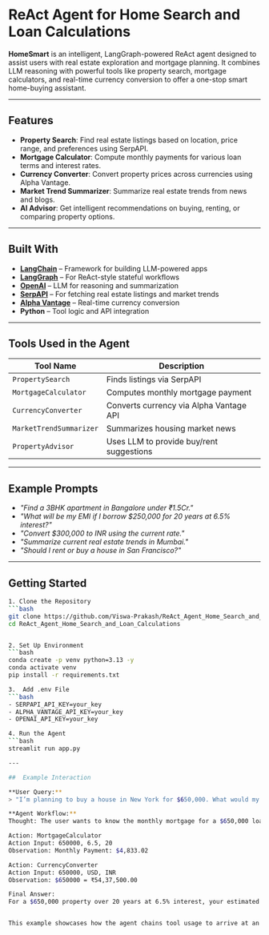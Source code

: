 # ReAct Agent for Home Search and Loan Calculations

**HomeSmart** is an intelligent, LangGraph-powered ReAct agent designed to assist users with real estate exploration and mortgage planning. It combines LLM reasoning with powerful tools like property search, mortgage calculators, and real-time currency conversion to offer a one-stop smart home-buying assistant.

---

##  Features

-  **Property Search**: Find real estate listings based on location, price range, and preferences using SerpAPI.
-  **Mortgage Calculator**: Compute monthly payments for various loan terms and interest rates.
-  **Currency Converter**: Convert property prices across currencies using Alpha Vantage.
-  **Market Trend Summarizer**: Summarize real estate trends from news and blogs.
-  **AI Advisor**: Get intelligent recommendations on buying, renting, or comparing property options.

---

##  Built With

- **[LangChain](https://github.com/langchain-ai/langchain)** – Framework for building LLM-powered apps
- **[LangGraph](https://github.com/langchain-ai/langgraph)** – For ReAct-style stateful workflows
- **[OpenAI](https://openai.com/)** – LLM for reasoning and summarization
- **[SerpAPI](https://serpapi.com/)** – For fetching real estate listings and market trends
- **[Alpha Vantage](https://www.alphavantage.co/)** – Real-time currency conversion
- **Python** – Tool logic and API integration


---

##  Tools Used in the Agent

| Tool Name           | Description                                  |
|---------------------|----------------------------------------------|
| `PropertySearch`    | Finds listings via SerpAPI                   |
| `MortgageCalculator`| Computes monthly mortgage payment            |
| `CurrencyConverter` | Converts currency via Alpha Vantage API      |
| `MarketTrendSummarizer` | Summarizes housing market news          |
| `PropertyAdvisor`   | Uses LLM to provide buy/rent suggestions     |

---

##  Example Prompts

- *"Find a 3BHK apartment in Bangalore under ₹1.5Cr."*
- *"What will be my EMI if I borrow $250,000 for 20 years at 6.5% interest?"*
- *"Convert $300,000 to INR using the current rate."*
- *"Summarize current real estate trends in Mumbai."*
- *"Should I rent or buy a house in San Francisco?"*

---

##  Getting Started

```bash
1. Clone the Repository
```bash
git clone https://github.com/Viswa-Prakash/ReAct_Agent_Home_Search_and_Loan_Calculations.git
cd ReAct_Agent_Home_Search_and_Loan_Calculations


2. Set Up Environment
```bash
conda create -p venv python=3.13 -y
conda activate venv
pip install -r requirements.txt

3.  Add .env File
```bash
- SERPAPI_API_KEY=your_key
- ALPHA_VANTAGE_API_KEY=your_key
- OPENAI_API_KEY=your_key

4. Run the Agent
```bash
streamlit run app.py

---

##  Example Interaction

**User Query:**
> "I’m planning to buy a house in New York for $650,000. What would my monthly mortgage be for a 20-year loan at 6.5% interest? Also, can you convert that amount to INR?"

**Agent Workflow:**
Thought: The user wants to know the monthly mortgage for a $650,000 loan and also wants the amount in INR. I will use the MortgageCalculator and CurrencyConverter tools.

Action: MortgageCalculator
Action Input: 650000, 6.5, 20
Observation: Monthly Payment: $4,833.02

Action: CurrencyConverter
Action Input: 650000, USD, INR
Observation: $650000 = ₹54,37,500.00

Final Answer:
For a $650,000 property over 20 years at 6.5% interest, your estimated monthly mortgage payment would be $4,833.02. The total amount in Indian Rupees is approximately ₹54,37,500.00.


This example showcases how the agent chains tool usage to arrive at an insightful, personalized response using ReAct logic.



